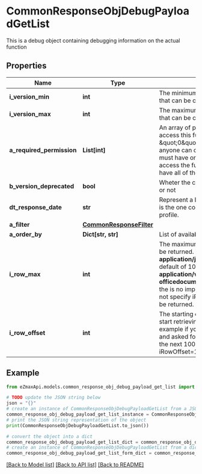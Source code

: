 # CommonResponseObjDebugPayloadGetList

This is a debug object containing debugging information on the actual function

## Properties

Name | Type | Description | Notes
------------ | ------------- | ------------- | -------------
**i_version_min** | **int** | The minimum version of the function that can be called | 
**i_version_max** | **int** | The maximum version of the function that can be called | 
**a_required_permission** | **List[int]** | An array of permissions required to access this function.  If the value \&quot;0\&quot; is present in the array, anyone can call this function.  You must have one of the permission to access the function. You don&#39;t need to have all of them. | 
**b_version_deprecated** | **bool** | Wheter the current route is deprecated or not | 
**dt_response_date** | **str** | Represent a Date Time. The timezone is the one configured in the User&#39;s profile. | 
**a_filter** | [**CommonResponseFilter**](CommonResponseFilter.md) |  | 
**a_order_by** | **Dict[str, str]** | List of available values for *eOrderBy* | 
**i_row_max** | **int** | The maximum numbers of results to be returned.  When the content-type is **application/json** there is an implicit default of 10 000.  When it&#39;s **application/vnd.openxmlformats-officedocument.spreadsheetml.sheet** the is no implicit default so if you do not specify iRowMax, all records will be returned. | 
**i_row_offset** | **int** | The starting element from where to start retrieving the results. For example if you started at iRowOffset&#x3D;0 and asked for iRowMax&#x3D;100, to get the next 100 results, you could specify iRowOffset&#x3D;100&amp;iRowMax&#x3D;100, | [default to 0]

## Example

```python
from eZmaxApi.models.common_response_obj_debug_payload_get_list import CommonResponseObjDebugPayloadGetList

# TODO update the JSON string below
json = "{}"
# create an instance of CommonResponseObjDebugPayloadGetList from a JSON string
common_response_obj_debug_payload_get_list_instance = CommonResponseObjDebugPayloadGetList.from_json(json)
# print the JSON string representation of the object
print(CommonResponseObjDebugPayloadGetList.to_json())

# convert the object into a dict
common_response_obj_debug_payload_get_list_dict = common_response_obj_debug_payload_get_list_instance.to_dict()
# create an instance of CommonResponseObjDebugPayloadGetList from a dict
common_response_obj_debug_payload_get_list_form_dict = common_response_obj_debug_payload_get_list.from_dict(common_response_obj_debug_payload_get_list_dict)
```
[[Back to Model list]](../README.md#documentation-for-models) [[Back to API list]](../README.md#documentation-for-api-endpoints) [[Back to README]](../README.md)



